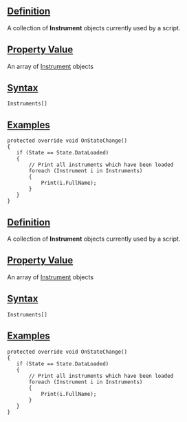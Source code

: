 ## [Definition](https://developer.ninjatrader.com/docs/desktop/instruments\#definition)

A collection of **Instrument** objects currently used by a script.

## [Property Value](https://developer.ninjatrader.com/docs/desktop/instruments\#property-value)

An array of [Instrument](https://developer.ninjatrader.com/docs/desktop/instrument) objects

## [Syntax](https://developer.ninjatrader.com/docs/desktop/instruments\#syntax)

`Instruments[]`

## [Examples](https://developer.ninjatrader.com/docs/desktop/instruments\#examples)

```jsx-150469391 csharp
protected override void OnStateChange()
{
   if (State == State.DataLoaded)
   {
       // Print all instruments which have been loaded
       foreach (Instrument i in Instruments)
       {
           Print(i.FullName);
       }
   }
}

```

## [Definition](https://developer.ninjatrader.com/docs/desktop/instruments\#definition)

A collection of **Instrument** objects currently used by a script.

## [Property Value](https://developer.ninjatrader.com/docs/desktop/instruments\#property-value)

An array of [Instrument](https://developer.ninjatrader.com/docs/desktop/instrument) objects

## [Syntax](https://developer.ninjatrader.com/docs/desktop/instruments\#syntax)

`Instruments[]`

## [Examples](https://developer.ninjatrader.com/docs/desktop/instruments\#examples)

```jsx-150469391 csharp
protected override void OnStateChange()
{
   if (State == State.DataLoaded)
   {
       // Print all instruments which have been loaded
       foreach (Instrument i in Instruments)
       {
           Print(i.FullName);
       }
   }
}

```